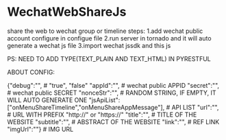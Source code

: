 # WechatWebShareJs
share the web to wechat group or timeline
steps:
1.add wechat public account configure in configue file
2.run server in tornado and it will auto generate a wechat js file
3.import wechat jssdk and this js


PS: NEED TO ADD TYPE(TEXT_PLAIN AND TEXT_HTML) IN PYRESTFUL 


ABOUT CONFIG:

{"debug":"",                                                       # "true", "false"
 "appId":"",                                                       # wechat public APPID
 "secret":"",                                                      # wechat public SECRET
 "nonceStr":"",                                                    # RANDOM STRING, IF EMPTY, IT WILL AUTO GENERATE ONE
 "jsApiList":["onMenuShareTimeline","onMenuShareAppMessage"],      # API LIST
 "url":"",                                                         # URL WITH PREFIX "http://" or "https://"
 "title":"",                                                       # TITLE OF THE WEBSITE
 "subtitle":"",                                                    # ABSTRACT OF THE WEBSITE
 "link":"",                                                        # REF LINK
 "imgUrl":""}                                                      # IMG URL

 

